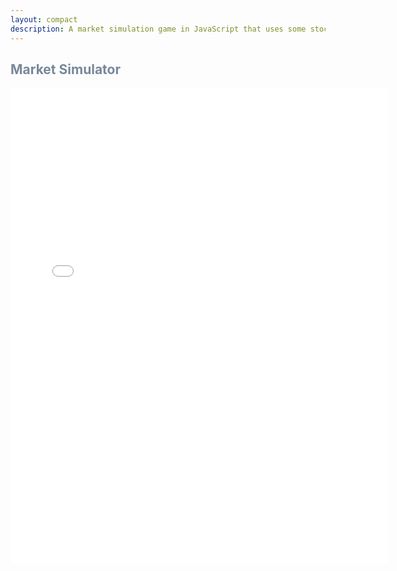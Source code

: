 ```yaml
---
layout: compact
description: A market simulation game in JavaScript that uses some stochastic modelling and distribution theory.
---
```


<h2 style="text-align: left; color: lightslategray;" markdown="1"><b>Market Simulator</b></h2>

<iframe src="/app/market_simulator/market_sim.html" style="transform: scale(1); transform-origin: 0 0;" width="120%" height = "760" frameborder="0"></iframe>

